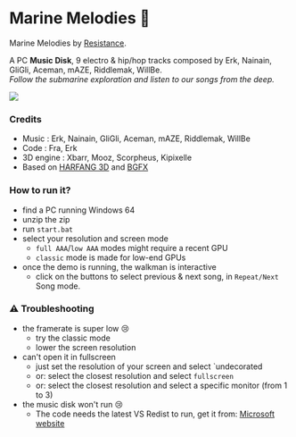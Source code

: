 # Marine Melodies :musical_note:

Marine Melodies by [Resistance](http://resistance.no/).

A PC **Music Disk**, 9 electro & hip/hop tracks composed by Erk, Nainain, GliGli, Aceman, mAZE, Riddlemak, WillBe.<br>
_Follow the submarine exploration and listen to our songs from the deep._

![](https://github.com/astrofra/demo-marine-melodies/raw/main/img/marine-melodies-screenshot_000.png)

### Credits

* Music : Erk, Nainain, GliGli, Aceman, mAZE, Riddlemak, WillBe
* Code : Fra, Erk
* 3D engine : Xbarr, Mooz, Scorpheus, Kipixelle
* Based on [HARFANG 3D](http://www.github.com/harfang3d) and [BGFX](https://github.com/bkaradzic/bgfx)

### How to run it?

* find a PC running Windows 64
* unzip the zip
* run `start.bat`
* select your resolution and screen mode
   * `full AAA`/`low AAA` modes might require a recent GPU
   * `classic` mode is made for low-end GPUs
* once the demo is running, the walkman is interactive
   * click on the buttons to select previous & next song, in `Repeat/Next` Song mode.
   
   
### :warning: Troubleshooting

* the framerate is super low :cry:
   * try the classic mode
   * lower the screen resolution
* can't open it in fullscreen
   * just set the resolution of your screen and select `undecorated
   * or: select the closest resolution and select `fullscreen`
   * or: select the closest resolution and select a specific monitor (from 1 to 3)
* the music disk won't run :cry:
   * The code needs the latest VS Redist to run, get it from: [Microsoft website](https://aka.ms/vs/17/release/vc_redist.x64.exe)
